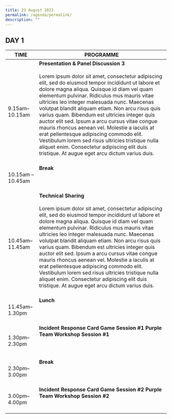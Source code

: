 ```yaml
---
title: 23 August 2023
permalink: /agenda/permalink/
description: ""
---
```

## DAY 1

| TIME              | PROGRAMME                                                                                                                                                                                                                                                                                                                                                                                                               |
|---------------------|--------------------------|
| 9.15am–10.15am  | **Presentation &amp; Panel Discussion 3**  <br><br> Lorem ipsum dolor sit amet, consectetur adipiscing elit, sed do eiusmod tempor incididunt ut labore et dolore magna aliqua. Quisque id diam vel quam elementum pulvinar. Ridiculus mus mauris vitae ultricies leo integer malesuada nunc. Maecenas volutpat blandit aliquam etiam. Non arcu risus quis varius quam. Bibendum est ultricies integer quis auctor elit sed. Ipsum a arcu cursus vitae congue mauris rhoncus aenean vel. Molestie a iaculis at erat pellentesque adipiscing commodo elit. Vestibulum lorem sed risus ultricies tristique nulla aliquet enim. Consectetur adipiscing elit duis tristique. At augue eget arcu dictum varius duis.<br><br>  |
| 10.15am – 10.45am | **Break**  <br><br><br>  <br>                                                                                                                                                                                                                                                       |
| 10.45am–11.45am | **Technical Sharing** <br><br> Lorem ipsum dolor sit amet, consectetur adipiscing elit, sed do eiusmod tempor incididunt ut labore et dolore magna aliqua. Quisque id diam vel quam elementum pulvinar. Ridiculus mus mauris vitae ultricies leo integer malesuada nunc. Maecenas volutpat blandit aliquam etiam. Non arcu risus quis varius quam. Bibendum est ultricies integer quis auctor elit sed. Ipsum a arcu cursus vitae congue mauris rhoncus aenean vel. Molestie a iaculis at erat pellentesque adipiscing commodo elit. Vestibulum lorem sed risus ultricies tristique nulla aliquet enim. Consectetur adipiscing elit duis tristique. At augue eget arcu dictum varius duis.<br><br>                  |
| 11.45am–1.30pm  | **Lunch**  <br><br><br><br>                                                                                                                                                                                                                                                                                                                                                                                                                                                                                                                                                                                                                                                                                          |
| 1.30pm–2.30pm   | **Incident Response Card Game** **Session \#1**   **Purple Team Workshop** **Session \#1**    <br><br><br><br>                                                                                                                                                                                                                                                                                                                                                                                                                                                                                                                                                                                                       |
| 2.30pm–3.00pm   | **Break**    <br><br><br><br>                                                                                                                                                                                                                                                                                                                                                                                                                                                                                                                                                                                                                                                                                        |
| 3.00pm–4.00pm   | **Incident Response Card Game** **Session \#2**  **Purple Team Workshop** **Session \#2**      <br><br><br>                                                                                                                                                                                                                                                                                                                                                                                                                                                                                                                                                                                                      |